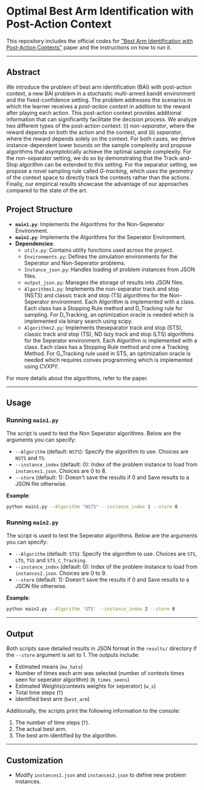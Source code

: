 # Optimal Best Arm Identification with Post-Action Context

This repository includes the official codes for ["Best Arm Identification with Post-Action Contexts"](https://arxiv.org/abs/2502.03061) paper and the instructions on how to run it. 

---

## Abstract

We introduce the problem of best arm identification (BAI) with post-action context, a new BAI problem in a stochastic multi-armed bandit environment and the fixed-confidence setting. The problem addresses the scenarios in which the learner receives a *post-action context* in addition to the reward after playing each action. This post-action context provides additional information that can significantly facilitate the decision process. We analyze two different types of the post-action context: (i) *non-separator*, where the reward depends on both the action and the context, and (ii) *separator*, where the reward depends solely on the context. For both cases, we derive instance-dependent lower bounds on the sample complexity and propose algorithms that asymptotically achieve the optimal sample complexity. 
For the non-separator setting, we do so by demonstrating that the Track-and-Stop algorithm can be extended to this setting. For the separator setting, we propose a novel sampling rule called *G-tracking*, which uses the geometry of the context space to directly track the contexts rather than the actions.
Finally, our empirical results showcase the advantage of our approaches compared to the state of the art.



## Project Structure

- **`main1.py`**: Implements the Algorithms for the Non-Seperator Environment.
- **`main2.py`**: Implements the Algorithms for the Seperator Environment. 
- **Dependencies**: 
  - `utils.py`: Contains utility functions used across the project.
  - `Environments.py`: Defines the simulation environments for the Seperator and Non-Seperator problems.
  - `Instance_json.py`: Handles loading of problem instances from JSON files.
  - `output_json.py`: Manages the storage of results into JSON files.
  - `Algorithms1.py`: Implements the non-separator track and stop (NSTS) and classic track and stop (TS) algorithms for the Non-Seperator environment. Each Algorithm is implemented with a class. Each class has a Stopping Rule method and D_Tracking rule for sampling. For D_Tracking, an optimization oracle is needed which is implemented via binary search using scipy.
  - `Algorithms2.py`: Implements theseparator track and stop (STS), classic track and stop (TS), ND lazy track and stop (LTS) algorithms for the Seperator environment. Each Algorithm is implemented with a class. Each class has a Stopping Rule method and one a Tracking Method. For G_Tracking rule used in STS, an optimization oracle is needed which requires convex programming which is implemented using CVXPY.
 
For more details about the algorithms, refer to the paper.

---


## Usage

### Running `main1.py`
The script is used to test the Non Seperator algorithms. Below are the arguments you can specify:

- `--Algorithm` (default: `NSTS`): Specify the algorithm to use. Choices are `NSTS` and `TS`.
- `--instance_index` (default: 0): Index of the problem instance to load from `instances1.json`. Choices are 0 to 8.
- `--store` (default: 1): Doesn't save the results if 0 and Save results to a JSON file otherwise. 

**Example**:
```bash
python main1.py --Algorithm "NSTS" --instance_index 1 --store 0
```

### Running `main2.py`
The script is used to test the Seperator algorithms. Below are the arguments you can specify:

- `--Algorithm` (default: `STS`): Specify the algorithm to use. Choices are `STS`, `LTS`, `TSS` and `STS_C_Tracking`.
- `--instance_index` (default: 0): Index of the problem instance to load from `instances2.json`. Choices are 0 to 9.
- `--store` (default: 1): Doesn't save the results if 0 and Save results to a JSON file otherwise. 

**Example**:
```bash
python main2.py --Algorithm 'STS' --instance_index 2 --store 0
```

---

## Output

Both scripts save detailed results in JSON format in the `results/` directory if the `--store` argument is set to 1. The outputs include:

- Estimated means (`mu_hats`)
- Number of times each arm was selected (number of contexts times seen for seperator algorithm) (`N_times_seens`)
- Estimated Weights(contexts weights for seperator) (`w_s`)
- Total time steps (`T`)
- Identified best arm (`best_arm`)

Additionally, the scripts print the following information to the console:

1. The number of time steps (`T`).
2. The actual best arm.
3. The best arm identified by the algorithm.

---

## Customization

- Modify `instances1.json` and `instances2.json` to define new problem instances.

